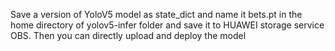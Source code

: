 
Save a version of YoloV5 model as state_dict and name it bets.pt in the home directory of yolov5-infer folder and save it to HUAWEI storage service OBS. Then you can directly upload and deploy the model
